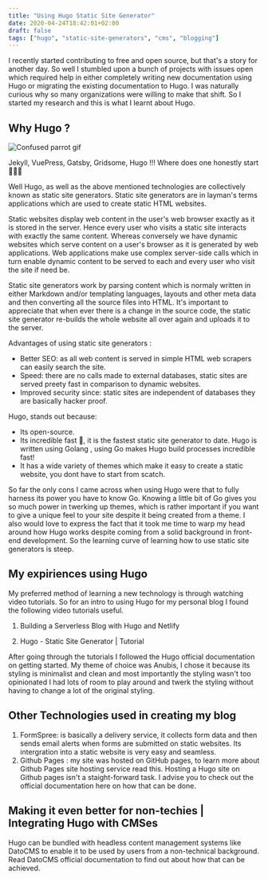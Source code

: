 ```yaml
---
title: "Using Hugo Static Site Generator"
date: 2020-04-24T18:42:01+02:00
draft: false
tags: ["hugo", "static-site-generators", "cms", "blogging"]
---
```


I recently started contributing to free and open source, but that's a story for another day. So well I stumbled upon a bunch of projects with issues open which required help in either completely writing new documentation using <a src="https://discourse.gohugo.io/" target="_blank" class="article-link">Hugo </a> or migrating the existing documentation to Hugo. I was naturally curious why so many organizations were willing to make that shift. So I started my research and this is what I learnt about Hugo.

## Why Hugo ?

<img src="https://media.giphy.com/media/5PSPV1ucLX31u/giphy.gif" alt="Confused parrot gif">

Jekyll, VuePress, Gatsby, Gridsome, Hugo !!! Where does one honestly start 🤷🏾‍♀️

Well Hugo, as well as the above mentioned technologies are collectively known as static site generators. Static site generators are in layman's terms applications which are used to create static HTML websites. 

Static websites display web content in the user's web browser exactly as it is stored in the server. Hence every user who visits a static site interacts with exactly the same content. Whereas conversely we have dynamic websites which serve content on a user's browser as it is generated by web applications. Web applications make use complex server-side calls which in turn enable dynamic content to be served to each and every user who visit the site if need be.

Static site generators work by parsing content which is normaly written in either <a src="https://guides.github.com/features/mastering-markdown/" target="_blank" class="article-link">Markdown</a> and/or templating languages, layouts and other meta data and then converting all the source files into HTML. It's important to appreciate that when ever there is a change in the source code, the static site generator re-builds the whole website all over again and uploads it to the server. 

Advantages of using static site generators :

* Better SEO: as all web content is served in simple HTML web scrapers can easily search the site. 
* Speed: there are no calls made to external databases, static sites are served preety fast in comparison to dynamic websites.
* Improved security since: static sites are independent of databases they are basically hacker proof.

Hugo, stands out because:

* Its open-source.
* Its incredible fast 🚀, it is the fastest static site generator to date. Hugo is written using <a src="https://golang.org/" target="_blank" class="article-link">Golang </a>, using Go makes Hugo build processes incredible fast!
* It has a wide variety of themes which make it easy to create a static website, you dont have to start from scatch.

So far the only cons I came across when using Hugo were that to fully harness its power you have to know Go. Knowing a little bit of Go gives you so much power in twerking up themes, which is rather important if you want to give a unique feel to your site despite it being created from a theme. I also would love to express the fact that it took me time to warp my head around how Hugo works despite coming from a solid background in front-end development. So the learning curve of learning how to use static site generators is steep.

## My expiriences using Hugo

My preferred method of learning a new technology is through watching video tutorials.
So for an intro to using Hugo for my personal blog I found the following video tutorials useful.

1. <a src="https://www.youtube.com/watch?v=gSiAcyTWU3c&t=510s" target="_blank" class="article-link">Building a Serverless Blog with Hugo and Netlify</a>

2. <a src="https://www.youtube.com/playlist?list=PLLAZ4kZ9dFpOnyRlyS-liKL5ReHDcj4G3" target="_blank" class="article-link">Hugo - Static Site Generator | Tutorial</a>

After going through the tutorials I followed the Hugo official <a src="https://gohugo.io/getting-started/" target="_blank" class="article-link">documentation</a> on getting started. My theme of choice was <a src="https://themes.gohugo.io/hugo-theme-anubis/" target="_blank" class="article-link">Anubis</a>, I chose it because its styling is minimalist and clean and most importantly the styling wasn't too opinionated I had lots of room to play around and twerk the styling without having to change a lot of the original styling.

## Other Technologies used in creating my blog

1. <a src="https://formspree.io/" target="_blank" class="article-link">FormSpree</a>: is basically a delivery service, it collects form data and then sends email alerts when forms are submitted on static websites. Its intergration into a static website is very easy and seamless.
2. <a src="https://pages.github.com/" class="article-link">Github Pages </a>: my site was hosted on GitHub pages, to learn more about Github Pages site hosting service read <a src="https://help.github.com/en/github/working-with-github-pages/about-github-pages#user--organization-pages" target="_blank" class="article-link">this</a>. Hosting a Hugo site on Github pages isn't a staight-forward task. I advise you to check out the official documentation <a src="https://gohugo.io/hosting-and-deployment/hosting-on-github/#github-user-or-organization-pages" target="_blank" class="article-link">here</a> on how that can be done.

## Making it even better for non-techies | Integrating Hugo with CMSes

Hugo can be bundled with headless content management systems like <a src="https://www.datocms.com/" target="_blank" class="article-link">DatoCMS</a> to enable it to be used by users from a non-technical background. Read DatoCMS official <a src="https://www.datocms.com/docs/hugo" target="_blank" class="article-link">documentation</a> to find out about how that can be achieved.
